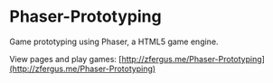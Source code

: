 # Phaser-Prototyping
Game prototyping using Phaser, a HTML5 game engine.

View pages and play games: 
[http://zfergus.me/Phaser-Prototyping](http://zfergus.me/Phaser-Prototyping)
